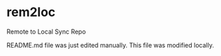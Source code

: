 # rem2loc
Remote to Local Sync Repo

README.md file was just edited manually. This file was modified locally.
